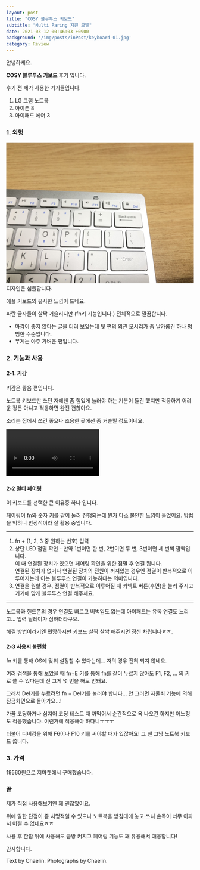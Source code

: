 ```yaml
---
layout: post
title: "COSY 블루투스 키보드"
subtitle: "Multi Paring 지원 모델"
date: 2021-03-12 00:46:03 +0900
background: '/img/posts/inPost/keyboard-01.jpg'
category: Review
---
```

안녕하세요.

**COSY 블루투스 키보드** 후기 입니다.

후기 전 제가 사용한 기기들입니다.

1. LG 그램 노트북
2. 아이폰 8
3. 아이패드 에어 3

### 1. 외형
<img class="img-fluid" src="/img/posts/inPost/keyboard-01.jpg">
디자인은 심플합니다.

애플 키보드와 유사한 느낌이 드네요.

파란 글자들이 살짝 거슬리지만 (fn키 기능입니다.) 전체적으로 깔끔합니다.

* 마감이 좋지 않다는 글을 더러 보았는데 뒷 편의 외관 모서리가 좀 날카롭긴 하나 평범한 수준입니다.
* 무게는 아주 가벼운 편입니다.

### 2. 기능과 사용
#### 2-1. 키감
키감은 좋음 편입니다.

노트북 키보드만 쓰던 저에겐 좀 힘있게 눌러야 하는 기분이 들긴 했지만 적응하기 어려운 정돈 아니고 적응하면 완전 괜찮아요.

소리는 집에서 쓰긴 좋으나 조용한 곳에선 좀 거슬릴 정도이네요.

<video controls width="250">
    <source src="/img/posts/inPost/keyboard-01.mp4">
</video>

#### 2-2 멀티 페어링
이 키보드를 선택한 큰 이유중 하나 입니다.

페이링이 fn와 숫자 키를 같이 눌러 진행되는데 뭔가 다소 불안한 느낌이 들었어요. 방법을 익히니 안정적이라 잘 활용 중입니다.

*****

1. fn + (1, 2, 3 중 원하는 번호) 입력
2. 상단 LED 점멸 확인 - 만약 1번이면 한 번, 2번이면 두 번, 3번이면 세 번씩 깜빡입니다.   
    이 때 연결된 장치가 있으면 페어링 확인을 위한 점멸 후 연결 됩니다.   
    연결된 장치가 없거나 연결된 장치의 전원이 꺼져있는 경우엔 점멸이 반복적으로 이루어지는데 이는 블루투스 연결이 가능하다는 의미입니다.
3. 연결을 원할 경우, 점멸이 반복적으로 이루어질 때 커넥트 버튼(후면)을 눌러 주시고 기기에 맞게 블루투스 연결 해주세요.

*****

노트북과 핸드폰의 경우 연결도 빠르고 버벅임도 없는데 아이패드는 유독 연결도 느리고... 입력 딜레이가 심하더라구요.

해결 방법이라기엔 민망하지만 키보드 살짝 찰싹 해주시면 정신 차립니다ㅎㅎ.

#### 2-3 사용시 불편함
fn 키를 통해 OS에 맞춰 설정할 수 있다는데... 저의 경우 전혀 되지 않네요.

여러 검색을 통해 보았을 때 fn+E 키를 통해 fn를 같이 누르지 않아도 F1, F2, ... 의 키로 쓸 수 있다는데 전 그게 몇 번을 해도 안돼요.

그래서 Del키를 누르려면 fn + Del키를 눌러야 합니다... 안 그러면 자물쇠 기능에 의해 잠금화면으로 돌아가요...! 

가끔 코딩하거나 심지어 코딩 테스트 때 까먹어서 순간적으로 욕 나오긴 하지만 어느정도 적응했습니다. 이런거에 적응해야 하다니ㅜㅜㅜ

더불어 디버깅을 위해 F6이나 F10 키를 써야할 때가 있잖아요! 그 땐 그냥 노트북 키보드 씁니다.

### 3. 가격
19560원으로 지마켓에서 구매했습니다.

### 끝
제가 직접 사용해보기엔 꽤 괜찮았어요.

위에 말한 단점이 좀 치명적일 수 있으나 노트북을 받침대에 놓고 쓰니 손목이 너무 아파서 어쩔 수 없네요ㅎㅎ

사용 후 한참 뒤에 사용해도 금방 켜지고 페어링 기능도 꽤 유용해서 애용합니다!

감사합니다.

<p class = "placeholder">Text by Chaelin. Photographs by Chaelin.</p>
